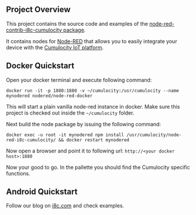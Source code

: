 Project Overview
-------------
This project contains the source code and examples of the [node-red-contrib-i8c-cumulocity package](https://www.npmjs.com/package/node-red-contrib-i8c-cumulocity).

It contains nodes for [Node-RED](https://nodered.org/) that allows you to easily integrate your device with the [Cumulocity IoT platform](https://www.cumulocity.com).

Docker Quickstart
-------------
Open your docker terminal and execute following command:

``docker run -it -p 1880:1880 -v ~/cumulocity:/usr/cumulocity --name mynodered nodered/node-red-docker``

This will start a plain vanilla node-red instance in docker. Make sure this project is checked out inside the ``~/cumulocity`` folder.

Next build the node package by issuing the following command:

``docker exec -u root -it mynodered npm install /usr/cumulocity/node-red-i8c-cumulocity/ && docker restart mynodered``

Now open a browser and point it to following url: ``http://<your docker host>:1880``

Now your good to go. In the pallette you should find the Cumulocity specific functions.

Android Quickstart
-------------
Follow our blog on [i8c.com](http://www.i8c.be/) and check examples.
